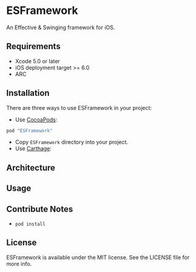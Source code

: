 # ESFramework

An Effective & Swinging framework for iOS.

## Requirements

* Xcode 5.0 or later
* iOS deployment target >= 6.0
* ARC

## Installation

There are three ways to use ESFramework in your project:

* Use [CocoaPods](http://cocoapods.org):

```ruby
pod "ESFramework"
```

* Copy `ESFramework` directory into your project.
* Use [Carthage](https://github.com/Carthage/Carthage):

## Architecture


## Usage

## Contribute Notes

* `pod install`

## License

ESFramework is available under the MIT license. See the LICENSE file for more info.
